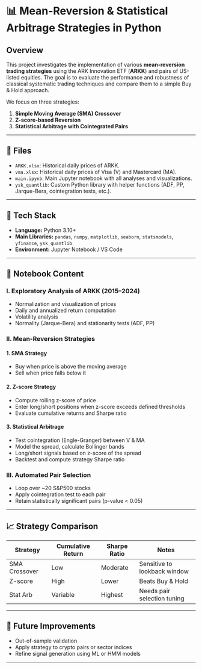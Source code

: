 # 📊 Mean-Reversion & Statistical Arbitrage Strategies in Python

## Overview

This project investigates the implementation of various **mean-reversion trading strategies** using the ARK Innovation ETF (**ARKK**) and pairs of US-listed equities. The goal is to evaluate the performance and robustness of classical systematic trading techniques and compare them to a simple Buy & Hold approach.

We focus on three strategies:

1. **Simple Moving Average (SMA) Crossover**
2. **Z-score-based Reversion**
3. **Statistical Arbitrage with Cointegrated Pairs**

---

## 📁 Files

- `ARKK.xlsx`: Historical daily prices of ARKK.
- `vma.xlsx`: Historical daily prices of Visa (V) and Mastercard (MA).
- `main.ipynb`: Main Jupyter notebook with all analyses and visualizations.
- `ysk_quantlib`: Custom Python library with helper functions (ADF, PP, Jarque-Bera, cointegration tests, etc.).

---

## 🔧 Tech Stack

- **Language:** Python 3.10+
- **Main Libraries:** `pandas`, `numpy`, `matplotlib`, `seaborn`, `statsmodels`, `yfinance`, `ysk_quantlib`
- **Environment:** Jupyter Notebook / VS Code

---

## 📘 Notebook Content

### I. Exploratory Analysis of ARKK (2015–2024)

- Normalization and visualization of prices
- Daily and annualized return computation
- Volatility analysis
- Normality (Jarque-Bera) and stationarity tests (ADF, PP)

### II. Mean-Reversion Strategies

#### 1. SMA Strategy
- Buy when price is above the moving average
- Sell when price falls below it

#### 2. Z-score Strategy
- Compute rolling z-score of price
- Enter long/short positions when z-score exceeds defined thresholds
- Evaluate cumulative returns and Sharpe ratio

#### 3. Statistical Arbitrage
- Test cointegration (Engle-Granger) between V & MA
- Model the spread, calculate Bollinger bands
- Long/short signals based on z-score of the spread
- Backtest and compute strategy Sharpe ratio

### III. Automated Pair Selection
- Loop over ~20 S&P500 stocks
- Apply cointegration test to each pair
- Retain statistically significant pairs (p-value < 0.05)

---

## 📈 Strategy Comparison

| Strategy      | Cumulative Return | Sharpe Ratio | Notes                        |
|---------------|-------------------|--------------|------------------------------|
| SMA Crossover | Low               | Moderate     | Sensitive to lookback window |
| Z-score       | High              | Lower        | Beats Buy & Hold             |
| Stat Arb      | Variable          | Highest      | Needs pair selection tuning  |

---


## 🚀 Future Improvements

- Out-of-sample validation
- Apply strategy to crypto pairs or sector indices
- Refine signal generation using ML or HMM models
---

